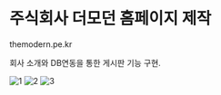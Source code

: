 # 주식회사 더모던 홈페이지 제작
themodern.pe.kr


회사 소개와 DB연동을 통한 게시판 기능 구현.

![1](https://user-images.githubusercontent.com/75834395/103169732-ce0ef580-4881-11eb-8c65-c028dc62b139.jpg)
![2](https://user-images.githubusercontent.com/75834395/103169735-cfd8b900-4881-11eb-895a-d311f419417a.jpg)
![3](https://user-images.githubusercontent.com/75834395/103169736-d0714f80-4881-11eb-8a81-4ffa2fc11da3.jpg)
